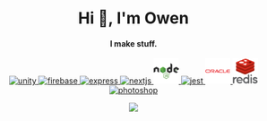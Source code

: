<h1 align="center">Hi 👋, I'm Owen</h1>
<h4 align="center">I make stuff.</h4>

<p align="center">
<a href="https://unity.com" rel="noreferrer"> <img src="https://cdn.freebiesupply.com/logos/large/2x/unity-69-logo-svg-vector.svg" alt="unity" width="45" height="45"/>
<a href="https://firebase.google.com/" rel="noreferrer"> <img src="https://www.vectorlogo.zone/logos/firebase/firebase-icon.svg" alt="firebase" width="45" height="45"/>
<a href="https://expressjs.com" rel="noreferrer"> <img src="https://images.credly.com/images/1c2c86e1-16ce-4e4d-a425-d1ac96bb026d/express.png" alt="express" width="45" height="45"/>
<a href="https://nextjs.org/" rel="noreferrer"> <img src="https://www.datocms-assets.com/75941/1657707878-nextjs_logo.png" alt="nextjs" width="45" height="45"/>
<a href="https://nodejs.org" rel="noreferrer"> <img src="https://raw.githubusercontent.com/devicons/devicon/master/icons/nodejs/nodejs-original-wordmark.svg" alt="nodejs" width="45" height="45"/>
<a href="https://jestjs.io" rel="noreferrer"> <img src="https://www.vectorlogo.zone/logos/jestjsio/jestjsio-icon.svg" alt="jest" width="45" height="45"/>
<a href="https://www.oracle.com/" rel="noreferrer"> <img src="https://raw.githubusercontent.com/devicons/devicon/master/icons/oracle/oracle-original.svg" alt="oracle" width="45" height="45"/>
<a href="https://redis.io" rel="noreferrer"> <img src="https://raw.githubusercontent.com/devicons/devicon/master/icons/redis/redis-original-wordmark.svg" alt="redis" width="45" height="45"/>
<a href="https://www.photoshop.com/en" rel="noreferrer"> <img src="https://upload.wikimedia.org/wikipedia/commons/a/af/Adobe_Photoshop_CC_icon.svg" alt="photoshop" width="45" height="45"/>
</p>

<p align="center"><img src="https://github-readme-stats-one-bice.vercel.app/api/top-langs/?username=owen3h&langs_count=10&layout=compact&role=OWNER,ORGANIZATION_MEMBER,COLLABORATOR&theme=vision-friendly-dark&hide=css,scss,html,procfile"></p>
